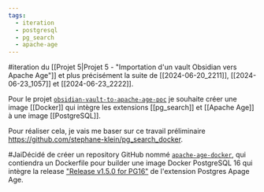 ```yaml
---
tags:
  - iteration
  - postgresql
  - pg_search
  - apache-age
---
```

#iteration du [[Projet 5|Projet 5 - "Importation d'un vault Obsidian vers Apache Age"]] et plus précisément la suite de [[2024-06-20_2211]], [[2024-06-23_1057]] et [[2024-06-23_2222]].

Pour le projet [`obsidian-vault-to-apache-age-poc`](https://github.com/stephane-klein/obsidian-vault-to-apache-age-poc) je souhaite créer une image [[Docker]] qui intègre les extensions [[pg_search]] et [[Apache Age]] à une image [[PostgreSQL]].

Pour réaliser cela, je vais me baser sur ce travail préliminaire <https://github.com/stephane-klein/pg_search_docker>.

#JaiDécidé de créer un repository GitHub nommé [`apache-age-docker`](https://github.com/stephane-klein/apache-age-docker), qui contiendra un Dockerfile pour builder une image Docker PostgreSQL 16 qui intègre la release ["Release v1.5.0 for PG16"](https://github.com/apache/age/releases/tag/PG16%2Fv1.5.0-rc0) de l'extension Postgres Apage Age.
